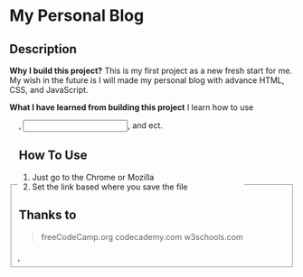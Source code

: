 # My Personal Blog

## Description
**Why I build this project?**
This is my first project as a new fresh start for me. My wish in the future is
I will made my personal blog with advance HTML, CSS, and JavaScript.

**What I have learned from building this project**
I learn how to use <fieldset>, <legend>, <input>, and ect. 

## How To Use
1. Just go to the Chrome or Mozilla
2. Set the link based where you save the file

## Thanks to
> freeCodeCamp.org
> codecademy.com
> w3schools.com



